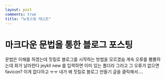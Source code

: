 ```yaml
---
layout: post
comments: true
title: "뉴포스팅 테스트"
---
```


# 마크다운 문법을 통한 블로그 포스팅

문법은 이해를 하겠는데
짓킬로 블로그를 시작하는 방법을 모르겠슴
계속 오류를 뿜뿜하는데
화가 날라한다
jeykll new 를 입력하면 이미 있는 폴더라 그러고
그 오류가 없으면
favicon? 이게 없다하고
ㅠㅠ
내가 왜 짓킬로 블로그 만들기 글을 클릭해서....
